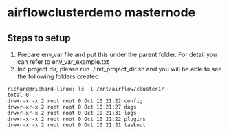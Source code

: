 # airflowclusterdemo masternode

Steps to setup
-------------
1. Prepare env_var file and put this under the parent folder. For detail you can refer to env_var_example.txt 
2. Init project dir, please run ./init_project_dir.sh and you will be able to see the following folders created
```
richard@richard-linux: ls -l /mnt/airflow/cluster1/
total 0
drwxr-xr-x 2 root root 0 Oct 10 21:22 config
drwxr-xr-x 2 root root 0 Oct 10 21:27 dags
drwxr-xr-x 2 root root 0 Oct 10 21:31 logs
drwxr-xr-x 2 root root 0 Oct 10 21:22 plugins
drwxr-xr-x 2 root root 0 Oct 10 21:31 taskout
```

